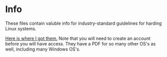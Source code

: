 # Info
These files contain valuble info for industry-standard guidelines for harding Linux systems. 

[Here is where I got them.](https://downloads.cisecurity.org/#/) Note that you will need to create an account before you will have access. They have a PDF for so many other OS's as well, including many Windows OS's. 

